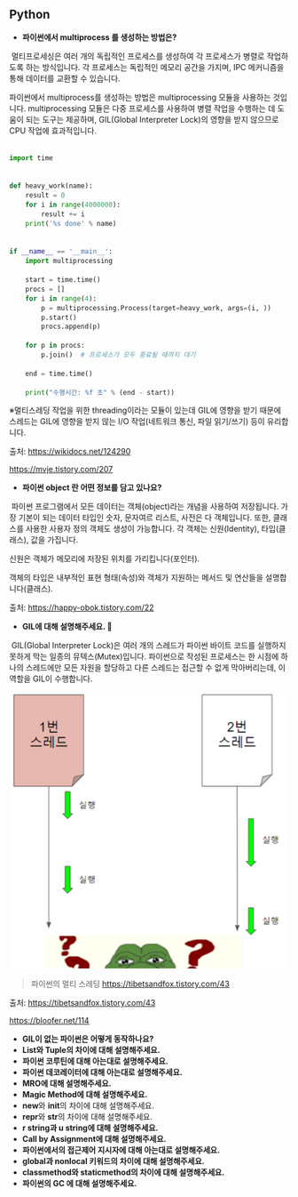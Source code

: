 ## Python

- **파이썬에서 multiprocess 를 생성하는 방법은?**

&nbsp;멀티프로세싱은 여러 개의 독립적인 프로세스를 생성하여 각 프로세스가 병렬로 작업하도록 하는 방식입니다. 각 프로세스는 독립적인 메모리 공간을 가지며, IPC 메커니즘을 통해 데이터를 교환할 수 있습니다.

파이썬에서 multiprocess를 생성하는 방법은 multiprocessing 모듈을 사용하는 것입니다. multiprocessing 모듈은 다중 프로세스를 사용하여 병렬 작업을 수행하는 데 도움이 되는 도구는 제공하며, GIL(Global Interpreter Lock)의 영향을 받지 않으므로 CPU 작업에 효과적입니다.

```python

import time


def heavy_work(name):
    result = 0
    for i in range(4000000):
        result += i
    print('%s done' % name)


if __name__ == '__main__':
    import multiprocessing

    start = time.time()
    procs = []
    for i in range(4):
        p = multiprocessing.Process(target=heavy_work, args=(i, ))
        p.start()
        procs.append(p)

    for p in procs:
        p.join()  # 프로세스가 모두 종료될 때까지 대기

    end = time.time()

    print("수행시간: %f 초" % (end - start))
```

※멀티스레딩 작업을 위한 threading이라는 모듈이 있는데 GIL에 영향을 받기 때문에 스레드는 GIL에 영향을 받지 않는 I/O 작업(네트워크 통신, 파일 읽기/쓰기) 등이 유리합니다.

출처: https://wikidocs.net/124290

https://mvje.tistory.com/207

- **파이썬 object 란 어떤 정보를 담고 있나요?**

&nbsp;파이썬 프로그램에서 모든 데이터는 객체(object)라는 개념을 사용하여 저장됩니다. 가장 기본이 되는 데이터 타입인 숫자, 문자여르 리스트, 사전은 다 객체입니다. 또한, 클래스를 사용한 사용자 정의 객체도 생성이 가능합니다. 각 객체는 신원(Identity), 타입(클래스), 값을 가집니다.

신원은 객체가 메모리에 저장된 위치를 가리킵니다(포인터).

객체의 타입은 내부적인 표현 형태(속성)와 객체가 지원하는 메서드 및 연산들을 설명합니다(클래스).

출처: https://happy-obok.tistory.com/22



- **GIL에 대해 설명해주세요. 🚨**

&nbsp;GIL(Global Interpreter Lock)은 여러 개의 스레드가 파이썬 바이트 코드를 실행하지 못하게 막는 일종의 뮤텍스(Mutex)입니다. 파이썬으로 작성된 프로세스는 한 시점에 하나의 스레드에만 모든 자원을 할당하고 다른 스레드는 접근할 수 없게 막아버리는데, 이 역할을 GIL이 수행합니다.

![alt text](image.png)
> 파이썬의 멀티 스레딩
> https://tibetsandfox.tistory.com/43

출처: https://tibetsandfox.tistory.com/43

https://bloofer.net/114

- **GIL이 없는 파이썬은 어떻게 동작하나요?**
- **List와 Tuple의 차이에 대해 설명해주세요.**
- **파이썬 코루틴에 대해 아는대로 설명해주세요.**
- **파이썬 데코레이터에 대해 아는대로 설명해주세요.**
- **MRO에 대해 설명해주세요.**
- **Magic Method에 대해 설명해주세요.**
- **new**와 **init**의 차이에 대해 설명해주세요.
- **repr**와 **str**의 차이에 대해 설명해주세요.
- **r string과 u string에 대해 설명해주세요.**
- **Call by Assignment에 대해 설명해주세요.**
- **파이썬에서의 접근제어 지시자에 대해 아는대로 설명해주세요.**
- **global과 nonlocal 키워드의 차이에 대해 설명해주세요.**
- **classmethod와 staticmethod의 차이에 대해 설명해주세요.**
- **파이썬의 GC 에 대해 설명해주세요.**

